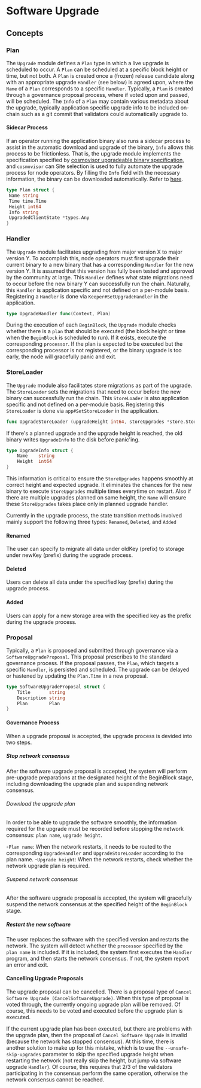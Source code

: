 # Software Upgrade

## Concepts

### Plan

The `Upgrade` module defines a `Plan` type in which a live upgrade is scheduled to occur. A `Plan` can be scheduled at a specific block height or time, but not both.
A `Plan` is created once a (frozen) release candidate along with an appropriate upgrade `Handler` (see below) is agreed upon, where the `Name` of a `Plan` corresponds to a
specific `Handler`. Typically, a `Plan` is created through a governance proposal process, where if voted upon and passed, will be scheduled. The `Info` of a `Plan`
may contain various metadata about the upgrade, typically application specific upgrade info to be included on-chain such as a git commit that validators could automatically upgrade to.

#### Sidecar Process

If an operator running the application binary also runs a sidecar process to assist in the automatic download and upgrade of the binary, `Info` allows this process to be frictionless. That is, the upgrade module implements the specification specified by [cosmovisor upgradeable binary specification](https://github.com/cosmos/cosmos-sdk/tree/master/cosmovisor#upgradeable-binary-specification), and `cosmovisor` can Site selection is used to fully automate the upgrade process for node operators. By filling the `Info` field with the necessary information, the binary can be downloaded automatically. Refer to [here](https://github.com/cosmos/cosmos-sdk/tree/master/cosmovisor#auto-download).

```go
type Plan struct {
 Name string
 Time time.Time
 Height int64
 Info string
 UpgradedClientState *types.Any
}
```

### Handler

The `Upgrade` module facilitates upgrading from major version X to major version Y. To accomplish this, node operators must first upgrade their current binary to a new binary that has a corresponding `Handler` for the new version Y. It is assumed that this version has fully been tested and approved by the community at large. This `Handler` defines what state migrations need to occur before the new binary Y can successfully run the chain. Naturally, this `Handler` is application specific and not defined on a per-module basis. Registering a `Handler` is done via `Keeper#SetUpgradeHandler` in the application.

```go
type UpgradeHandler func(Context, Plan)
```

During the execution of each `BeginBlock`, the `Upgrade` module checks whether there is a `plan` that should be executed (the block height or time when the `BeginBlock` is scheduled to run). If it exists, execute the corresponding `processor`. If the plan is expected to be executed but the corresponding processor is not registered, or the binary upgrade is too early, the node will gracefully panic and exit.

### StoreLoader

The `Upgrade` module also facilitates store migrations as part of the upgrade. The `StoreLoader` sets the migrations that need to occur before the new binary can successfully run the chain. This `StoreLoader` is also application specific and not defined on a per-module basis. Registering this `StoreLoader` is done via `app#SetStoreLoader` in the application.

```go
func UpgradeStoreLoader (upgradeHeight int64, storeUpgrades *store.StoreUpgrades) baseapp.StoreLoader
```

If there's a planned upgrade and the upgrade height is reached, the old binary writes `UpgradeInfo` to the disk before panic'ing.

```go
type UpgradeInfo struct {
    Name    string
    Height  int64
}
```

This information is critical to ensure the `StoreUpgrades` happens smoothly at correct height and expected upgrade. It eliminates the chances for the new binary to execute `StoreUpgrades` multiple times everytime on restart. Also if there are multiple upgrades planned on same height, the `Name` will ensure these `StoreUpgrades` takes place only in planned upgrade handler.

Currently in the upgrade process, the state transition methods involved mainly support the following three types: `Renamed`, `Deleted`, and `Added`

#### Renamed

The user can specify to migrate all data under oldKey (prefix) to storage under newKey (prefix) during the upgrade process.

#### Deleted

Users can delete all data under the specified key (prefix) during the upgrade process.

#### Added

Users can apply for a new storage area with the specified key as the prefix during the upgrade process.

### Proposal

Typically, a `Plan` is proposed and submitted through governance via a `SoftwareUpgradeProposal`. This proposal prescribes to the standard governance process. If the proposal passes,
the `Plan`, which targets a specific `Handler`, is persisted and scheduled. The upgrade can be delayed or hastened by updating the `Plan.Time` in a new proposal.

```go
type SoftwareUpgradeProposal struct {
    Title       string
    Description string
    Plan        Plan
}
```

#### Governance Process

When a upgrade proposal is accepted, the upgrade process is devided into two steps.

##### Stop network consensus

After the software upgrade proposal is accepted, the system will perform pre-upgrade preparations at the designated height of the BeginBlock stage, including downloading the upgrade plan and suspending network consensus.

###### Download the upgrade plan

In order to be able to upgrade the software smoothly, the information required for the upgrade must be recorded before stopping the network consensus: `plan name`, `upgrade height`.
  
-`Plan name`: When the network restarts, it needs to be routed to the corresponding `UpgradeHandler` and `UpgradeStoreLoader` according to the plan name.
-`Upgrade height`: When the network restarts, check whether the network upgrade plan is required.

###### Suspend network consensus

After the software upgrade proposal is accepted, the system will gracefully suspend the network consensus at the specified height of the `BeginBlock` stage.

##### Restart the new software

The user replaces the software with the specified version and restarts the network. The system will detect whether the `processor` specified by the `plan name` is included. If it is included, the system first executes the `Handler` program, and then starts the network consensus. If not, the system report an error and exit.

#### Cancelling Upgrade Proposals

The upgrade proposal can be cancelled. There is a proposal type of `Cancel Software Upgrade (CancelSoftwareUpgrade)`. When this type of proposal is voted through, the currently ongoing upgrade plan will be removed. Of course, this needs to be voted and executed before the upgrade plan is executed.

If the current upgrade plan has been executed, but there are problems with the upgrade plan, then the proposal of `Cancel Software Upgrade` is invalid (because the network has stopped consensus). At this time, there is another solution to make up for this mistake, which is to use the `--unsafe-skip-upgrades` parameter to skip the specified upgrade height when restarting the network (not really skip the height, but jump via software upgrade `Handler`). Of course, this requires that 2/3 of the validators participating in the consensus perform the same operation, otherwise the network consensus cannot be reached.
